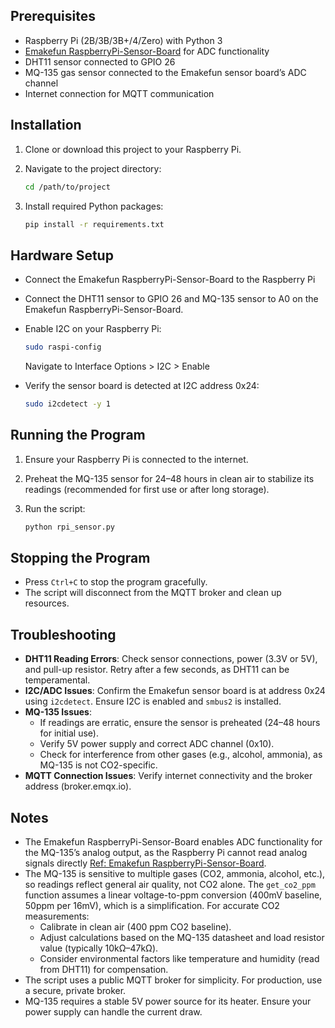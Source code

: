 ## Prerequisites

- Raspberry Pi (2B/3B/3B+/4/Zero) with Python 3
- [Emakefun RaspberryPi-Sensor-Board](https://github.com/emakefun/RaspberryPi-Sensor-Board) for ADC functionality 
- DHT11 sensor connected to GPIO 26
- MQ-135 gas sensor connected to the Emakefun sensor board’s ADC channel
- Internet connection for MQTT communication

## Installation

1. Clone or download this project to your Raspberry Pi.

2. Navigate to the project directory:

   ```bash
   cd /path/to/project
   ```

3. Install required Python packages:

   ```bash
   pip install -r requirements.txt
   ```

## Hardware Setup

- Connect the Emakefun RaspberryPi-Sensor-Board to the Raspberry Pi

- Connect the DHT11 sensor to GPIO 26 and MQ-135 sensor to A0 on the Emakefun RaspberryPi-Sensor-Board.

- Enable I2C on your Raspberry Pi:

  ```bash
  sudo raspi-config
  ```

  Navigate to Interface Options > I2C > Enable

- Verify the sensor board is detected at I2C address 0x24:

  ```bash
  sudo i2cdetect -y 1
  ```

## Running the Program

1. Ensure your Raspberry Pi is connected to the internet.

2. Preheat the MQ-135 sensor for 24–48 hours in clean air to stabilize its readings (recommended for first use or after long storage).

3. Run the script:

   ```bash
   python rpi_sensor.py
   ```

## Stopping the Program

- Press `Ctrl+C` to stop the program gracefully.
- The script will disconnect from the MQTT broker and clean up resources.

## Troubleshooting

- **DHT11 Reading Errors**: Check sensor connections, power (3.3V or 5V), and pull-up resistor. Retry after a few seconds, as DHT11 can be temperamental.
- **I2C/ADC Issues**: Confirm the Emakefun sensor board is at address 0x24 using `i2cdetect`. Ensure I2C is enabled and `smbus2` is installed.
- **MQ-135 Issues**:
  - If readings are erratic, ensure the sensor is preheated (24–48 hours for initial use).
  - Verify 5V power supply and correct ADC channel (0x10).
  - Check for interference from other gases (e.g., alcohol, ammonia), as MQ-135 is not CO2-specific.
- **MQTT Connection Issues**: Verify internet connectivity and the broker address (broker.emqx.io).

## Notes

- The Emakefun RaspberryPi-Sensor-Board enables ADC functionality for the MQ-135’s analog output, as the Raspberry Pi cannot read analog signals directly [Ref: Emakefun RaspberryPi-Sensor-Board](https://github.com/emakefun/RaspberryPi-Sensor-Board).
- The MQ-135 is sensitive to multiple gases (CO2, ammonia, alcohol, etc.), so readings reflect general air quality, not CO2 alone. The `get_co2_ppm` function assumes a linear voltage-to-ppm conversion (400mV baseline, 50ppm per 16mV), which is a simplification. For accurate CO2 measurements:
  - Calibrate in clean air (400 ppm CO2 baseline).
  - Adjust calculations based on the MQ-135 datasheet and load resistor value (typically 10kΩ–47kΩ).
  - Consider environmental factors like temperature and humidity (read from DHT11) for compensation.
- The script uses a public MQTT broker for simplicity. For production, use a secure, private broker.
- MQ-135 requires a stable 5V power source for its heater. Ensure your power supply can handle the current draw.